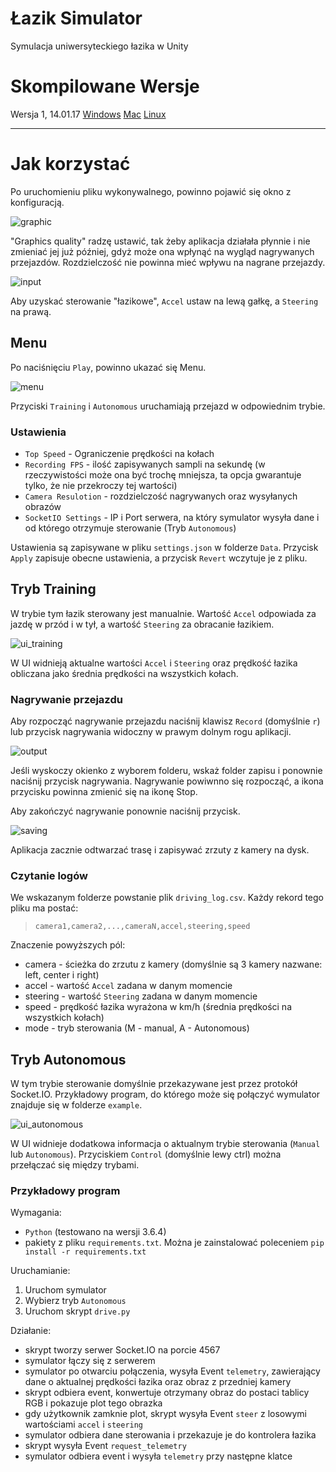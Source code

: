 Łazik Simulator
===============

Symulacja uniwersyteckiego łazika w Unity

# Skompilowane Wersje

Wersja 1, 14.01.17
[Windows](https://bitbucket.org/thecontinuum/lazik-sim/downloads/lazik-sim_v1_Windows.zip)
[Mac](https://bitbucket.org/thecontinuum/lazik-sim/downloads/lazik-sim_v1_Mac.zip)
[Linux](https://bitbucket.org/thecontinuum/lazik-sim/downloads/lazik-sim_v1_Linux.zip)

***

# Jak korzystać

Po uruchomieniu pliku wykonywalnego, powinno pojawić się okno z konfiguracją.

![graphic](pictures/player_graphics.png)

"Graphics quality" radzę ustawić, tak żeby aplikacja działała płynnie i nie zmieniać jej już później, gdyż może ona wpłynąć na wygląd nagrywanych przejazdów. Rozdzielczość nie powinna mieć wpływu na nagrane przejazdy.

![input](pictures/player_input.png)

Aby uzyskać sterowanie "łazikowe", `Accel` ustaw na lewą gałkę, a `Steering` na prawą.

## Menu

Po naciśnięciu `Play`, powinno ukazać się Menu.

![menu](pictures/menu.png)

Przyciski `Training` i `Autonomous` uruchamiają przejazd w odpowiednim trybie.

### Ustawienia

* `Top Speed` - Ograniczenie prędkości na kołach
* `Recording FPS` - ilość zapisywanych sampli na sekundę (w rzeczywistości może ona być trochę mniejsza, ta opcja gwarantuje tylko, że nie przekroczy tej wartości)
* `Camera Resulotion` - rozdzielczość nagrywanych oraz wysyłanych obrazów
* `SocketIO Settings` - IP i Port serwera, na który symulator wysyła dane i od którego otrzymuje sterowanie (Tryb `Autonomous`)

Ustawienia są zapisywane w pliku `settings.json` w folderze `Data`. Przycisk `Apply` zapisuje obecne ustawienia, a przycisk `Revert` wczytuje je z pliku.

## Tryb Training

W trybie tym łazik sterowany jest manualnie. Wartość `Accel` odpowiada za jazdę w przód i w tył, a wartość `Steering` za obracanie łazikiem.

![ui_training](pictures/ui_training.png)

W UI widnieją aktualne wartości `Accel` i `Steering` oraz prędkość łazika obliczana jako średnia prędkości na wszystkich kołach.

### Nagrywanie przejazdu

Aby rozpocząć nagrywanie przejazdu naciśnij klawisz `Record` (domyślnie `r`) lub przycisk nagrywania widoczny w prawym dolnym rogu aplikacji.

![output](pictures/output.png)

Jeśli wyskoczy okienko z wyborem folderu, wskaż folder zapisu i ponownie naciśnij przycisk nagrywania. Nagrywanie powiwnno się rozpocząć, a ikona przycisku powinna zmienić się na ikonę Stop.

Aby zakończyć nagrywanie ponownie naciśnij przycisk. 

![saving](pictures/saving.png)

Aplikacja zacznie odtwarzać trasę i zapisywać zrzuty z kamery na dysk.

### Czytanie logów

We wskazanym folderze powstanie plik `driving_log.csv`. Każdy rekord tego pliku ma postać:

>`camera1,camera2,...,cameraN,accel,steering,speed`

Znaczenie powyższych pól:

* camera - ścieżka do zrzutu z kamery (domyślnie są 3 kamery nazwane: left, center i right)
* accel - wartość `Accel` zadana w danym momencie
* steering - wartość `Steering` zadana w danym momencie
* speed - prędkość łazika wyrażona w km/h (średnia prędkości na wszystkich kołach)
* mode - tryb sterowania (M - manual, A - Autonomous)

## Tryb Autonomous

W tym trybie sterowanie domyślnie przekazywane jest przez protokół Socket.IO. Przykładowy program, do którego może się połączyć wymulator znajduje się w folderze `example`.

![ui_autonomous](pictures/ui_autonomous.png)

W UI widnieje dodatkowa informacja o aktualnym trybie sterowania (`Manual` lub `Autonomous`). Przyciskiem `Control` (domyślnie lewy ctrl) można przełączać się między trybami.

### Przykładowy program

Wymagania:

* `Python` (testowano na wersji 3.6.4)
* pakiety z pliku `requirements.txt`. Można je zainstalować poleceniem `pip install -r requirements.txt`

Uruchamianie:

1. Uruchom symulator
2. Wybierz tryb `Autonomous`
3. Uruchom skrypt `drive.py`


Działanie:

* skrypt tworzy serwer Socket.IO na porcie 4567
* symulator łączy się z serwerem
* symulator po otwarciu połączenia, wysyła Event `telemetry`, zawierający dane o aktualnej prędkości łazika oraz obraz z przedniej kamery
* skrypt odbiera event, konwertuje otrzymany obraz do postaci tablicy RGB i pokazuje plot tego obrazka
* gdy użytkownik zamknie plot, skrypt wysyła Event `steer` z losowymi wartościami `accel` i `steering`
* symulator odbiera dane sterowania i przekazuje je do kontrolera łazika
* skrypt wysyła Event `request_telemetry`
* symulator odbiera event i wysyła `telemetry` przy następne klatce